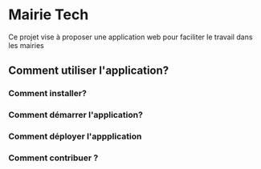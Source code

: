 # Mairie Tech

Ce projet vise à proposer une application web pour faciliter le travail dans les mairies

## Comment utiliser l'application?

### Comment installer?

### Comment démarrer l'application?

### Comment déployer l'appplication

### Comment contribuer ?
